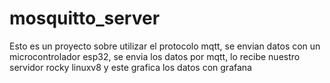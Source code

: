 # mosquitto_server
Esto es un proyecto sobre utilizar el protocolo mqtt, se envian datos con un microcontrolador esp32, se envia los datos por mqtt, lo recibe nuestro servidor rocky linuxv8 y este grafica los datos con grafana

